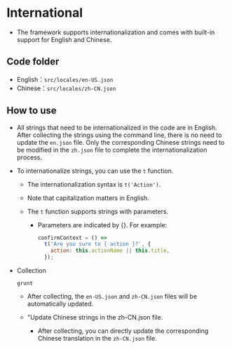 # International

- The framework supports internationalization and comes with built-in support for English and
  Chinese.

## Code folder

- English：`src/locales/en-US.json`
- Chinese：`src/locales/zh-CN.json`

## How to use

- All strings that need to be internationalized in the code are in English. After collecting the
  strings using the command line, there is no need to update the `en.json` file. Only the
  corresponding Chinese strings need to be modified in the `zh.json` file to complete the
  internationalization process.
- To internationalize strings, you can use the `t` function.

  - The internationalization syntax is `t('Action')`.
  - Note that capitalization matters in English.
  - The `t` function supports strings with parameters.

    - Parameters are indicated by {}. For example:

      ```javascript
      confirmContext = () =>
        t('Are you sure to { action }?', {
          action: this.actionName || this.title,
        });
      ```

- Collection

  ```shell
  grunt
  ```

  - After collecting, the `en-US.json` and `zh-CN.json` files will be automatically updated.

  - "Update Chinese strings in the zh-CN.json file.

    - After collecting, you can directly update the corresponding Chinese translation in the
      `zh-CN.json` file.
